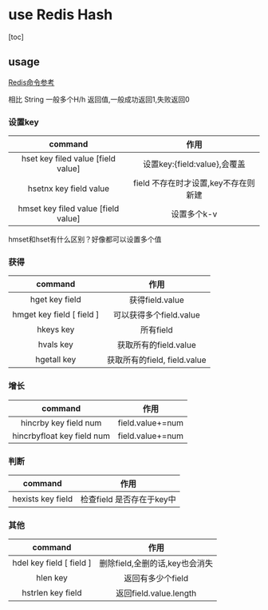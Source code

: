 # use Redis Hash

[toc]

## usage

[Redis命令参考](http://redisdoc.com/index.html)

相比 String 一般多个H/h
返回值,一般成功返回1,失败返回0

### 设置key

| command | 作用 |
| :-: | :-: |
| hset key filed value [field value] | 设置key:{field:value},会覆盖 |
| hsetnx key field value | field 不存在时才设置,key不存在则新建 |
| hmset key filed value [field value] | 设置多个k-v |

hmset和hset有什么区别？好像都可以设置多个值

### 获得

| command | 作用 |
| :-: | :-: |
| hget key field | 获得field.value |
| hmget key field [ field ] | 可以获得多个field.value |
| hkeys key | 所有field |
| hvals key | 获取所有的field.value |
| hgetall key | 获取所有的field, field.value |

### 增长

| command | 作用 |
| :-: | :-: |
| hincrby key field num | field.value+=num |
| hincrbyfloat key field num | field.value+=num |

### 判断

| command | 作用 |
| :-: | :-: |
| hexists key field | 检查field 是否存在于key中 |

### 其他

| command | 作用 |
| :-: | :-: |
| hdel key field [ field ] | 删除field,全删的话,key也会消失 |
| hlen key | 返回有多少个field |
| hstrlen key field | 返回field.value.length |
